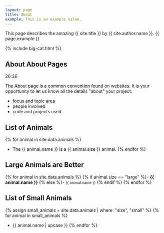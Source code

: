 ```yaml
---
layout: page
title: About
example: This is an example value.
---
```


This page describes the amazing {{ site.title }} by {{ site.author.name }}.
{{ page.example }}

{% include big-cat.html %}

## About About Pages
26:36

The About page is a common convention found on websites.
It is your opportunity to let us know all the details "about" your project:

- focus and topic area
- people involved
- code and projects used


## List of Animals

{% for animal in site.data.animals %}
- The {{ animal.name }} is a {{ animal.size }} animal.
{% endfor %}

## Large Animals are Better

{% for animal in site.data.animals %}
{% if animal.size == "large" %}- <strong style="color: {{ animal.color }};">{{ animal.name }}</strong>
{% else %}- <small>{{ animal.name }}</small>
{% endif %}
{% endfor %}

## List of Small Animals

{% assign small_animals = site.data.animals | where: "size", "small" %}
{% for animal in small_animals %}
- {{ animal.name | upcase }}
{% endfor %}
